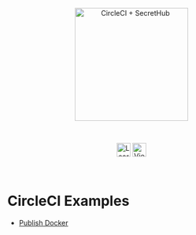 <p align="center">
  <img src="https://secrethub.io/img/integrations/circleci/github-banner.png?v1" alt="CircleCI + SecretHub" height="230">
</p>
<br/>

<p align="center">
  <a href="https://secrethub.io/integrations/circleci/"><img alt="Learn More" src="https://secrethub.io/img/buttons/github/learn-more.png?v2" height="28" /></a>
  <a href="https://secrethub.io/docs/guides/circleci/"><img alt="View Docs" src="https://secrethub.io/img/buttons/github/view-docs.png?v2" height="28" /></a>
</p>
<br/>

<h1>
  CircleCI Examples
</h1>

- [Publish Docker](./publish-docker/.circleci/config.yml)
